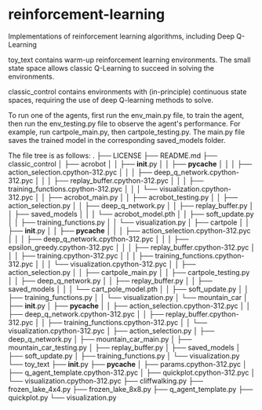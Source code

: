 # reinforcement-learning
Implementations of reinforcement learning algorithms, including Deep Q-Learning

toy_text contains warm-up reinforcement learning environments. The small state space allows classic Q-Learning to succeed in solving the environments.

classic_control contains environments with (in-principle) continuous state spaces, requiring the use of deep Q-learning methods to solve.

To run one of the agents, first run the env_main.py file, to train the agent, then run the env_testing.py file to observe the agent's performance. For example, run cartpole_main.py, then cartpole_testing.py. The main.py file saves the trained model in the corresponding saved_models folder.

The file tree is as follows:
    .
    ├── LICENSE
    ├── README.md
    ├── classic_control
    │   ├── acrobot
    │   │   ├── __init__.py
    │   │   ├── __pycache__
    │   │   │   ├── action_selection.cpython-312.pyc
    │   │   │   ├── deep_q_network.cpython-312.pyc
    │   │   │   ├── replay_buffer.cpython-312.pyc
    │   │   │   ├── training_functions.cpython-312.pyc
    │   │   │   └── visualization.cpython-312.pyc
    │   │   ├── acrobot_main.py
    │   │   ├── acrobot_testing.py
    │   │   ├── action_selection.py
    │   │   ├── deep_q_network.py
    │   │   ├── replay_buffer.py
    │   │   ├── saved_models
    │   │   │   └── acrobot_model.pth
    │   │   ├── soft_update.py
    │   │   ├── training_functions.py
    │   │   └── visualization.py
    │   ├── cartpole
    │   │   ├── __init__.py
    │   │   ├── __pycache__
    │   │   │   ├── action_selection.cpython-312.pyc
    │   │   │   ├── deep_q_network.cpython-312.pyc
    │   │   │   ├── epsilon_greedy.cpython-312.pyc
    │   │   │   ├── replay_buffer.cpython-312.pyc
    │   │   │   ├── training.cpython-312.pyc
    │   │   │   ├── training_functions.cpython-312.pyc
    │   │   │   └── visualization.cpython-312.pyc
    │   │   ├── action_selection.py
    │   │   ├── cartpole_main.py
    │   │   ├── cartpole_testing.py
    │   │   ├── deep_q_network.py
    │   │   ├── replay_buffer.py
    │   │   ├── saved_models
    │   │   │   └── cart_pole_model.pth
    │   │   ├── soft_update.py
    │   │   ├── training_functions.py
    │   │   └── visualization.py
    │   └── mountain_car
    │       ├── __init__.py
    │       ├── __pycache__
    │       │   ├── action_selection.cpython-312.pyc
    │       │   ├── deep_q_network.cpython-312.pyc
    │       │   ├── replay_buffer.cpython-312.pyc
    │       │   ├── training_functions.cpython-312.pyc
    │       │   └── visualization.cpython-312.pyc
    │       ├── action_selection.py
    │       ├── deep_q_network.py
    │       ├── mountain_car_main.py
    │       ├── mountain_car_testing.py
    │       ├── replay_buffer.py
    │       ├── saved_models
    │       ├── soft_update.py
    │       ├── training_functions.py
    │       └── visualization.py
    └── toy_text
        ├── __init__.py
        ├── __pycache__
        │   ├── params.cpython-312.pyc
        │   ├── q_agent_template.cpython-312.pyc
        │   ├── quickplot.cpython-312.pyc
        │   └── visualization.cpython-312.pyc
        ├── cliffwalking.py
        ├── frozen_lake_4x4.py
        ├── frozen_lake_8x8.py
        ├── q_agent_template.py
        ├── quickplot.py
        └── visualization.py